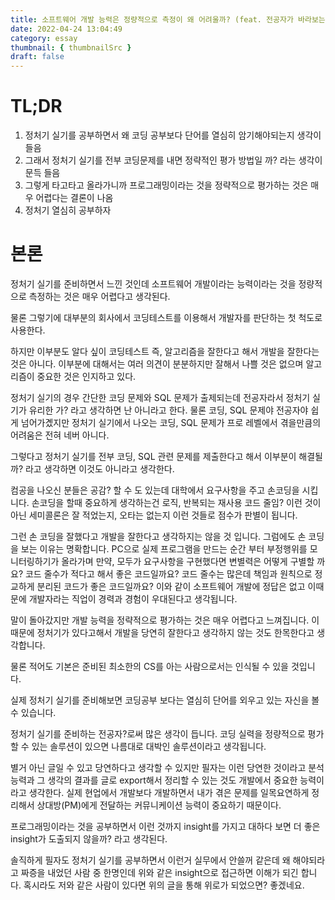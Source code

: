 ```yaml
---
title: 소프트웨어 개발 능력은 정량적으로 측정이 왜 어려울까? (feat. 전공자가 바라보는 정보처리기사 실기)
date: 2022-04-24 13:04:49
category: essay
thumbnail: { thumbnailSrc }
draft: false
---
```


# TL;DR

1. 정처기 실기를 공부하면서 왜 코딩 공부보다 단어를 열심히 암기해야되는지 생각이 들음
1. 그래서 정처기 실기를 전부 코딩문제를 내면 정략적인 평가 방법일 까? 라는 생각이 문득 들음
1. 그렇게 타고타고 올라가니까 프로그래밍이라는 것을 정략적으로 평가하는 것은 매우 어렵다는 결론이 나옴
1. 정처기 열심히 공부하자

# 본론

정처기 실기를 준비하면서 느낀 것인데 소프트웨어 개발이라는 능력이라는 것을 정량적으로 측정하는 것은 매우 어렵다고 생각된다.

물론 그렇기에 대부분의 회사에서 코딩테스트를 이용해서 개발자를 판단하는 첫 척도로 사용한다.

하지만 이부분도 알다 싶이 코딩테스트 즉, 알고리즘을 잘한다고 해서 개발을 잘한다는 것은 아니다.
이부분에 대해서는 여러 의견이 분분하지만 잘해서 나쁠 것은 없으며 알고리즘이 중요한 것은 인지하고 있다.

정처기 실기의 경우 간단한 코딩 문제와 SQL 문제가 출제되는데 전공자라서 정처기 실기가 유리한 가? 라고 생각하면 난 아니라고 한다.
물론 코딩, SQL 문제야 전공자야 쉽게 넘어가곘지만 정처기 실기에서 나오는 코딩, SQL 문제가 프로 레벨에서 겪을만큼의 어려움은 전혀 네버 아니다.

그렇다고 정처기 실기를 전부 코딩, SQL 관련 문제를 제출한다고 해서 이부분이 해결될 까? 라고 생각하면 이것도 아니라고 생각한다.

컴공을 나오신 분들은 공감? 할 수 도 있는데 대학에서 요구사항을 주고 손코딩을 시킵니다.
손코딩을 할때 중요하게 생각하는건 로직, 반복되는 재사용 코드 줄임? 이런 것이 아닌 세미콜론은 잘 적었는지, 오타는 없는지 이런 것들로 점수가 판별이 됩니다.

그런 손 코딩을 잘했다고 개발을 잘한다고 생각하지는 않을 것 입니다. 그럼에도 손 코딩을 보는 이유는 명확합니다.
PC으로 실제 프로그램을 만드는 순간 부터 부정행위를 모니터링하기가 올라가며 만약, 모두가 요구사항을 구현했다면 변별력은 어떻게 구별할 까요? 코드 줄수가 적다고 해서 좋은 코드일까요? 코드 줄수는 많은데 책임과 원칙으로 정교하게 분리된 코드가 좋은 코드일까요? 이와 같이 소프트웨어 개발에 정답은 없고 이때문에 개발자라는 직업이 경력과 경험이 우대된다고 생각됩니다.

말이 돌아갔지만 개발 능력을 정략적으로 평가하는 것은 매우 어렵다고 느껴집니다. 이때문에 정처기가 있다고해서 개발을 당연히 잘한다고 생각하지 않는 것도 한목한다고 생각합니다.

물론 적어도 기본은 준비된 최소한의 CS를 아는 사람으로서는 인식될 수 있을 것입니다.

실제 정처기 실기를 준비해보면 코딩공부 보다는 열심히 단어를 외우고 있는 자신을 볼 수 있습니다.

정처기 실기를 준비하는 전공자?로써 많은 생각이 듭니다. 코딩 실력을 정량적으로 평가할 수 있는 솔루션이 있으면 나름대로 대박인 솔루션이라고 생각됩니다.

별거 아닌 글일 수 있고 당연하다고 생각할 수 있지만 필자는 이런 당연한 것이라고 분석 능력과 그 생각의 결과를 글로 export해서 정리할 수 있는 것도 개발에서 중요한 능력이라고 생각한다. 실제 현업에서 개발보다 개발하면서 내가 겪은 문제를 일목요연하게 정리해서 상대방(PM)에게 전달하는 커뮤니케이션 능력이 중요하기 때문이다.

프로그래밍이라는 것을 공부하면서 이런 것까지 insight를 가지고 대하다 보면 더 좋은 insight가 도출되지 않을까? 라고 생각된다.

솔직하게 필자도 정처기 실기를 공부하면서 이런거 실무에서 안쓸꺼 같은데 왜 해야되라고 짜증을 내었던 사람 중 한명인데 위와 같은 insight으로 접근하면 이해가 되긴 합니다. 혹시라도 저와 같은 사람이 있다면 위의 글을 통해 위로가 되었으면? 좋겠네요.

